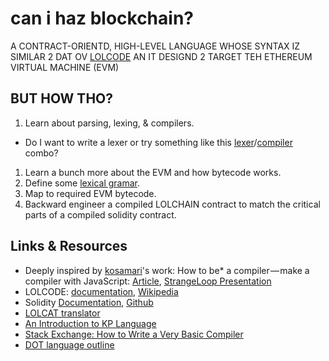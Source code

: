 # can i haz blockchain?

A CONTRACT-ORIENTD, HIGH-LEVEL LANGUAGE WHOSE SYNTAX IZ SIMILAR 2 DAT OV [LOLCODE](http://lolcode.org/) AN IT DESIGND 2 TARGET TEH ETHEREUM VIRTUAL MACHINE (EVM)

## BUT HOW THO?
1. Learn about parsing, lexing, & compilers.
  - Do I want to write a lexer or try something like this [lexer](https://github.com/aaditmshah/lexer)/[compiler](https://github.com/zaach/jison) combo?
1. Learn a bunch more about the EVM and how bytecode works.
1. Define some [lexical gramar](https://en.wikipedia.org/wiki/Lexical_grammar).
1. Map to required EVM bytecode.
1. Backward engineer a compiled LOLCHAIN contract to match the critical parts of a compiled solidity contract.


## Links & Resources
- Deeply inspired by [kosamari](https://twitter.com/kosamari)'s work: How to be* a compiler — make a compiler with JavaScript: [Article](https://medium.com/@kosamari/how-to-be-a-compiler-make-a-compiler-with-javascript-4a8a13d473b4), [StrangeLoop Presentation](https://www.youtube.com/watch?v=-xlbfBUZN5s)
- LOLCODE: [documentation](http://lolcode.org/), [Wikipedia](https://en.wikipedia.org/wiki/LOLCODE)
- Solidity [Documentation](https://solidity.readthedocs.io/en/develop/), [Github](https://github.com/ethereum/solidity)
- [LOLCAT translator](http://speaklolcat.com/)
- [An Introduction to KP Language](http://www.cs.cmu.edu/~taey/pub/knit.pdf)
- [Stack Exchange: How to Write a Very Basic Compiler](https://softwareengineering.stackexchange.com/questions/165543/how-to-write-a-very-basic-compiler)
- [DOT language outline](http://www.graphviz.org/content/dot-language)
